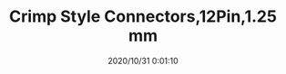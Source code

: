 ﻿---
layout: post 
title: Crimp Style Connectors,12Pin,1.25 mm
tags: FN125
categories: housing-terminal
overview: Pitch, 125, SZN Style
series: FN125
part_number: 3-SZN-125
thumb_img: static/202010/451-thumb-20201031080339.jpg
image: static/202010/451-20201031080339.jpg
date: 2020/10/31 0:01:10
---



